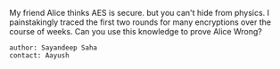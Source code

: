 My friend Alice thinks AES is secure. but you can't hide from physics. I painstakingly traced the first two rounds for many encryptions over the course of weeks. Can you use this knowledge to prove Alice Wrong?

    author: Sayandeep Saha
    contact: Aayush
